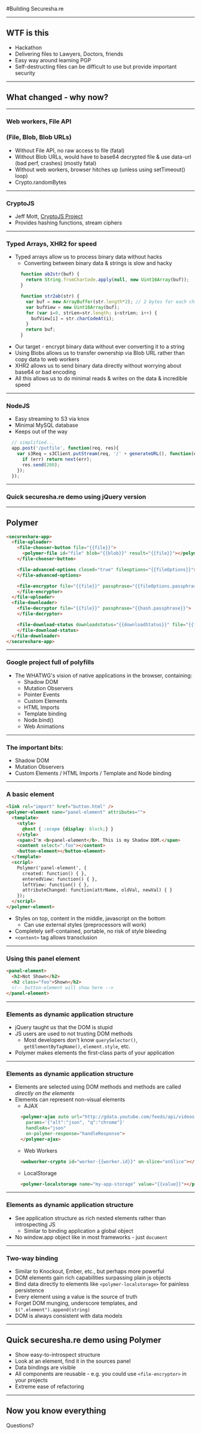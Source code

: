#Building Securesha.re

---

## WTF is this
  * Hackathon
  * Delivering files to Lawyers, Doctors, friends
  * Easy way around learning PGP
  * Self-destructing files can be difficult to use but provide important security

---

## What changed - why now?

---

### Web workers, File API 
### (File, Blob, Blob URLs)
  * Without File API, no raw access to file (fatal)
  * Without Blob URLs, would have to base64 decrypted file & use data-url (bad perf, crashes) (mostly fatal)
  * Without web workers, browser hitches up (unless using setTimeout() loop)
  * Crypto.randomBytes

---

### CryptoJS
  * Jeff Mott, [CryptoJS Project](https://code.google.com/p/crypto-js/)
  * Provides hashing functions, stream ciphers

---

### Typed Arrays, XHR2 for speed
  * Typed arrays allow us to process binary data without hacks
    * Converting between binary data & strings is slow and hacky
    ```javascript
      function ab2str(buf) {
        return String.fromCharCode.apply(null, new Uint16Array(buf));
      }

      function str2ab(str) {
        var buf = new ArrayBuffer(str.length*2); // 2 bytes for each char
        var bufView = new Uint16Array(buf);
        for (var i=0, strLen=str.length; i<strLen; i++) {
          bufView[i] = str.charCodeAt(i);
        }
        return buf;
      }
    ```
  * Our target - encrypt binary data without ever converting it to a string
  * Using Blobs allows us to transfer ownership via Blob URL rather than copy data to web workers
  * XHR2 allows us to send binary data directly without worrying about base64 or bad encoding
  * All this allows us to do minimal reads & writes on the data & incredible speed

---

### NodeJS
  * Easy streaming to S3 via knox
  * Minimal MySQL database
  * Keeps out of the way

```javascript
  // simplified...
  app.post('/putfile', function(req, res){
    var s3Req = s3Client.putStream(req, '/' + generateURL(), function(err, s3Res){
      if (err) return next(err);
      res.send(200);
    });
  });
```
  

---

### Quick securesha.re demo using jQuery version

---

## Polymer

```html
<secureshare-app>
  <file-uploader>
    <file-chooser-button file="{{file}}">
      <polymer-file id="file" blob="{{blob}}" result="{{file}}"></polymer-file>
    </file-chooser-button>

    <file-advanced-options closed="true" fileoptions="{{fileOptions}}">
    </file-advanced-options>

    <file-encryptor file="{{file}}" passphrase="{{fileOptions.passphrase}}">
    </file-encryptor>
  </file-uploader>
  <file-downloader>
    <file-decryptor file="{{file}}" passphrase="{{hash.passphrase}}">
    </file-decryptor>

    <file-download-status downloadstatus="{{downloadStatus}}" file="{{file}}">
    </file-download-status>
  </file-downloader>
</secureshare-app>
```

---

### Google project full of polyfills
  * The WHATWG's vision of native applications in the browser, containing:
    * Shadow DOM 
    * Mutation Observers
    * Pointer Events
    * Custom Elements
    * HTML Imports
    * Template binding
    * Node.bind()
    * Web Animations

---

### The important bits:
  * Shadow DOM
  * Mutation Observers
  * Custom Elements / HTML Imports / Template and Node binding

---

### A basic element

```html
<link rel="import" href="button.html" />
<polymer-element name="panel-element" attributes="">
  <template>
    <style>
      @host { :scope {display: block;} }
    </style>
    <span>I'm <b>panel-element</b>. This is my Shadow DOM.</span>
    <content select=".foo"></content>
    <button-element></button-element>
  </template>
  <scripl>
    Polymer('panel-element', {
      created: function() { },
      enteredView: function() { },
      leftView: function() { },
      attributeChanged: function(attrName, oldVal, newVal) { }
    });
  </scripl>
</polymer-element>
```

* Styles on top, content in the middle, javascript on the bottom
  * Can use external styles (preprocessors will work)
* Completely self-contained, portable, no risk of style bleeding
* `<content>` tag allows transclusion

---

### Using this panel element

```html
<panel-element>
  <h2>Not Shown</h2>
  <h2 class="foo">Shown</h2>
  <!-- button-element will show here -->
</panel-element>
```

---

### Elements as dynamic application structure
  * jQuery taught us that the DOM is stupid
  * JS users are used to not trusting DOM methods
    * Most developers don't know `querySelector()`, `getElementByTagName()`, `element.style`, etc.
  * Polymer makes elements the first-class parts of your application


---

### Elements as dynamic application structure

* Elements are selected using DOM methods and methods are called *directly on the elements*
* Elements can represent non-visual elements
  * AJAX
  ```html
    <polymer-ajax auto url="http://gdata.youtube.com/feeds/api/videos/" 
      params='{"alt":"json", "q":"chrome"}'
      handleAs="json"
      on-polymer-response="handleResponse">
    </polymer-ajax>
  ```
  * Web Workers
  ```html
    <webworker-crypto id="worker-{{worker.id}}" on-slice="onSlice"></webworker-crypto>
  ```
  * LocalStorage
  ```html
    <polymer-localstorage name="my-app-storage" value="{{value}}"></polymer-localstorage>
  ```

---

### Elements as dynamic application structure

* See application structure as rich nested elements rather than introspecting JS
  * Similar to binding application a global object
* No window.app object like in most frameworks - just `document`

---

### Two-way binding 
  * Similar to Knockout, Ember, etc., but perhaps more powerful
  * DOM elements gain rich capabilities surpassing plain js objects
  * Bind data directly to elements like `<polymer-localstorage>` for painless persistence
  * Every element using a value is the source of truth
  * Forget DOM munging, underscore templates, and `$(".element").append(string)`
  * DOM is always consistent with data models

---

## Quick securesha.re demo using Polymer
  * Show easy-to-introspect structure
  * Look at an element, find it in the sources panel
  * Data bindings are visible
  * All components are reusable - e.g. you could use `<file-encryptor>` in your projects
  * Extreme ease of refactoring

---

## Now you know everything
   Questions? 

